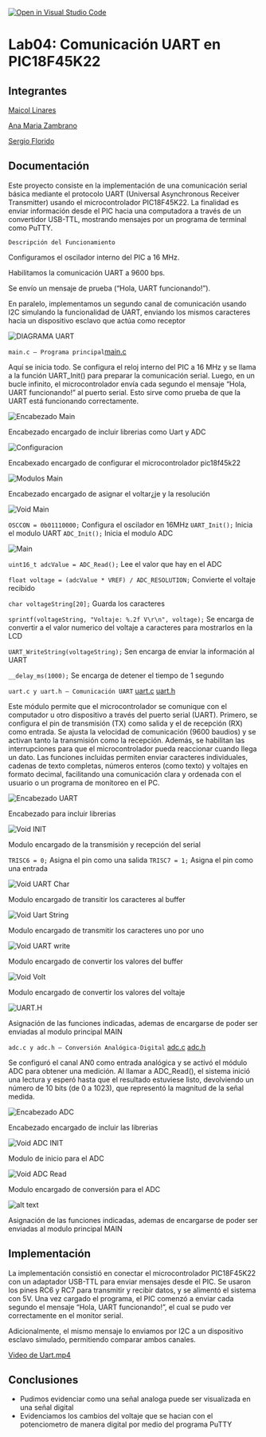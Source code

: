[![Open in Visual Studio Code](https://classroom.github.com/assets/open-in-vscode-2e0aaae1b6195c2367325f4f02e2d04e9abb55f0b24a779b69b11b9e10269abc.svg)](https://classroom.github.com/online_ide?assignment_repo_id=19508497&assignment_repo_type=AssignmentRepo)
# Lab04: Comunicación UART en PIC18F45K22

## Integrantes

[Maicol Linares](https://github.com/Maiik14)

[Ana Maria Zambrano](https://github.com/anazambranolozano)

[Sergio Florido](https://github.com/sergioflorido)

## Documentación

Este proyecto consiste en la implementación de una comunicación serial básica mediante el protocolo UART (Universal Asynchronous Receiver Transmitter) usando el microcontrolador PIC18F45K22. La finalidad es enviar información desde el PIC hacia una computadora a través de un convertidor USB-TTL, mostrando mensajes por un programa de terminal como PuTTY.

`Descripción del Funcionamiento`

Configuramos el oscilador interno del PIC a 16 MHz.

Habilitamos la comunicación UART a 9600 bps.

Se envío un mensaje de prueba (“Hola, UART funcionando!”).

En paralelo, implementamos un segundo canal de comunicación usando I2C simulando la funcionalidad de UART, enviando los mismos caracteres hacia un dispositivo esclavo que actúa como receptor

![DIAGRAMA UART](/imagenes/DIAGRAMA%20UART.png)

 `main.c – Programa principal`[main.c](/code/Main.c)

Aquí se inicia todo. Se configura el reloj interno del PIC a 16 MHz y se llama a la función UART_Init() para preparar la comunicación serial. Luego, en un bucle infinito, el microcontrolador envía cada segundo el mensaje “Hola, UART funcionando!” al puerto serial. Esto sirve como prueba de que la UART está funcionando correctamente. 

![Encabezado Main](image.png)

Encabezado encargado de incluir librerias como Uart y ADC

![Configuracion](image-1.png)

Encabexado encargado de configurar el microcontrolador pic18f45k22

![Modulos Main](image-2.png)

Encabezado encargado de asignar el voltar¿je y la resolución 

![Void Main](image-3.png)

`OSCCON = 0b01110000;` Configura el oscilador en 16MHz
`UART_Init();` Inicia el modulo UART
`ADC_Init();` Inicia el modulo ADC

![Main](image-4.png)

`uint16_t adcValue = ADC_Read();` Lee el valor que hay en el ADC

`float voltage = (adcValue * VREF) / ADC_RESOLUTION;` Convierte el voltaje recibido

`char voltageString[20];` Guarda los caracteres 

`sprintf(voltageString, "Voltaje: %.2f V\r\n", voltage);` Se encarga de convertir a el valor numerico del voltaje a caracteres para mostrarlos en la LCD

`UART_WriteString(voltageString);` Sen encarga de enviar la información al UART

`__delay_ms(1000);` Se encarga de detener el tiempo de 1 segundo


`uart.c y uart.h – Comunicación UART`
[uart.c](/code/uart.c) 
[uart.h](/code/uart.h)

Este módulo permite que el microcontrolador se comunique con el computador u otro dispositivo a través del puerto serial (UART). Primero, se configura el pin de transmisión (TX) como salida y el de recepción (RX) como entrada. Se ajusta la velocidad de comunicación (9600 baudios) y se activan tanto la transmisión como la recepción. Además, se habilitan las interrupciones para que el microcontrolador pueda reaccionar cuando llega un dato. Las funciones incluidas permiten enviar caracteres individuales, cadenas de texto completas, números enteros (como texto) y voltajes en formato decimal, facilitando una comunicación clara y ordenada con el usuario o un programa de monitoreo en el PC.

![Encabezado UART](image-5.png)

Encabezado para incluir librerias

![Void INIT](image-6.png)

Modulo encargado de la transmisión y recepción del serial 

`TRISC6 = 0;` Asigna el pin como una salida
`TRISC7 = 1;` Asigna el pin como una entrada

![Void UART Char](image-7.png)

Modulo encargado de transitir los caracteres al buffer

![Void Uart String](image-8.png)

Modulo encargado de transmitir los caracteres uno por uno

![Void UART write](image-9.png)

Modulo encargado de convertir los valores del buffer

![Void Volt](image-10.png)

Modulo encargado de convertir los valores del voltaje 

![UART.H](image-11.png)

Asignación de las funciones indicadas, ademas de encargarse de poder ser enviadas al modulo principal MAIN

`adc.c y adc.h – Conversión Analógica-Digital` 
[adc.c](/code/adc.c)
[adc.h](/code/adc.h)


Se configuró el canal AN0 como entrada analógica y se activó el módulo ADC para obtener una medición. Al llamar a ADC_Read(), el sistema inició una lectura y esperó hasta que el resultado estuviese listo, devolviendo un número de 10 bits (de 0 a 1023), que representó la magnitud de la señal medida.

![Encabezado ADC](image-12.png)

Encabezado encargado de incluir las librerias

![Void ADC INIT](image-13.png)

Modulo de inicio para el ADC 

![Void ADC Read](image-14.png)

Modulo encargado de conversión para el ADC

![alt text](image-15.png)

Asignación de las funciones indicadas, ademas de encargarse de poder ser enviadas al modulo principal MAIN

## Implementación

La implementación consistió en conectar el microcontrolador PIC18F45K22 con un adaptador USB-TTL para enviar mensajes desde el PIC. Se usaron los pines RC6 y RC7 para transmitir y recibir datos, y se alimentó el sistema con 5V. Una vez cargado el programa, el PIC comenzó a enviar cada segundo el mensaje “Hola, UART funcionando!”, el cual se pudo ver correctamente en el monitor serial.

Adicionalmente, el mismo mensaje lo enviamos por I2C a un dispositivo esclavo simulado, permitiendo comparar ambos canales.

[Video de Uart.mp4](/Video%20de%20Uart.mp4)

## Conclusiones

- Pudimos evidenciar como una señal analoga puede ser visualizada en una señal digital
- Evidenciamos los cambios del voltaje que se hacian con el potenciometro de manera digital por medio del programa PuTTY


